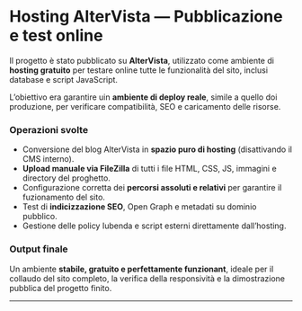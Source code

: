 # Hosting AlterVista — Pubblicazione e test online

Il progetto è stato pubblicato su **AlterVista**, utilizzato come ambiente di **hosting gratuito** per testare online tutte le funzionalità del sito, inclusi database e script JavaScript.

L’obiettivo era garantire uin **ambiente di deploy reale**, simile a quello doi produzione, per verificare compatibilità, SEO e caricamento delle risorse.

### Operazioni svolte
- Conversione del blog AlterVista in **spazio puro di hosting** (disattivando il CMS interno).  
- **Upload manuale via FileZilla** di tutti i file HTML, CSS, JS, immagini e directory del proghetto.  
- Configurazione corretta dei **percorsi assoluti e relativi** per garantire il fuzionamento del sito.  
- Test di **indicizzazione SEO**, Open Graph e metadati su dominio pubblico.  
- Gestione delle policy Iubenda e script esterni direttamente dall’hosting.

### Output finale
Un ambiente **stabile, gratuito e perfettamente funzionant**, ideale per il collaudo del sito completo, la verifica della responsività e la dimostrazione pubblica del progetto finito.

---



